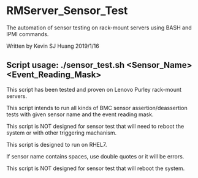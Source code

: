 # RMServer_Sensor_Test
The automation of sensor testing on rack-mount servers using BASH and IPMI commands.

Written by Kevin SJ Huang 2019/1/16

## Script usage: ./sensor_test.sh <Sensor_Name> <Event_Reading_Mask>

This script has been tested and proven on Lenovo Purley rack-mount servers.

This script intends to run all kinds of BMC sensor assertion/deassertion tests with given sensor name and the event reading mask.

This script is NOT designed for sensor test that will need to reboot the system or with other triggering machanism.

This script is designed to run on RHEL7.

If sensor name contains spaces, use double quotes or it will be errors.

This script is NOT designed for sensor test that will reboot the system.
